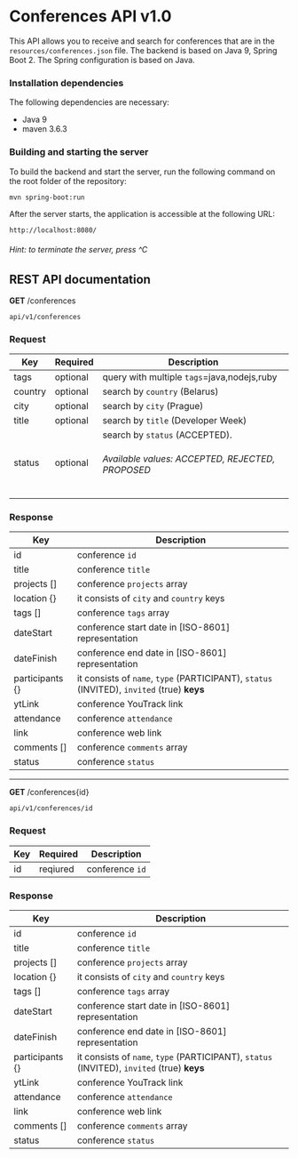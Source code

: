 # Conferences API  v1.0
 
 This API allows you to receive and search for conferences that are in the `resources/conferences.json` file.
 The backend is based on Java 9, Spring Boot 2. The Spring configuration is based on Java. 

  
 <h3>Installation dependencies</h3>
  
The following dependencies are necessary:  
  
 - Java 9
 - maven 3.6.3


<h3>Building and starting the server </h3>
  
To build the backend and start the server, run the following command on the root folder of the repository:  
  
`mvn spring-boot:run`  
 
After the server starts, the application is accessible at the following URL:  
  
`http://localhost:8080/`  

<h6> Hint: to terminate the server, press ^C </h6>  


## REST API documentation


**GET** /conferences

`api/v1/conferences`

<h3>Request</h3>

| Key           | Required      | Description|
| ------------- | ------------- |------------|
| tags |  optional| query with multiple `tags`=java,nodejs,ruby |
| country | optional | search by `country` (Belarus) |  
| city | optional | search by `city` (Prague) |  
| title | optional |  search by `title` (Developer Week)|
| status | optional | search by `status` (ACCEPTED). <h6>Available values: ACCEPTED, REJECTED, PROPOSED |

<h3>Response</h3>

| Key           | Description     |
| ------------- | ------------- |
|    id          |    conference `id`         |
|  title      |       conference `title`        |
|  projects []             |    conference `projects` array           |
| location {}             |  it consists of `city` and `country` keys             |
|tags []               |   conference `tags` array           |
|dateStart               |  conference start date in [ISO-8601] representation        |
|dateFinish               |   conference end date in [ISO-8601] representation         |
|participants {}              |  it consists of `name`, `type`  (PARTICIPANT), `status` (INVITED), `invited` (true) **keys**           |
|ytLink               |    conference YouTrack link           |
|attendance               |    conference `attendance`           |
|link               |       conference web link        |
|comments []              |   conference `comments`  array        |
|status               |       conference `status`        |


<hr>

**GET** /conferences{id}

`api/v1/conferences/id`

<h3>Request</h3>

| Key           | Required      | Description|
| ------------- | ------------- |------------|
| id            |  reqiured    | conference `id`|

<h3>Response</h3>

| Key           | Description     |
| ------------- | ------------- |
|    id          |    conference `id`         |
|  title      |       conference `title`        |
|  projects []             |    conference `projects` array           |
| location {}             |  it consists of `city` and `country` keys             |
|tags []               |   conference `tags` array           |
|dateStart               |  conference start date in [ISO-8601] representation        |
|dateFinish               |   conference end date in [ISO-8601] representation         |
|participants {}              |  it consists of `name`, `type`  (PARTICIPANT), `status` (INVITED), `invited` (true) **keys**           |
|ytLink               |    conference YouTrack link           |
|attendance               |    conference `attendance`           |
|link               |       conference web link        |
|comments []              |   conference `comments`  array        |
|status               |       conference `status`        |
